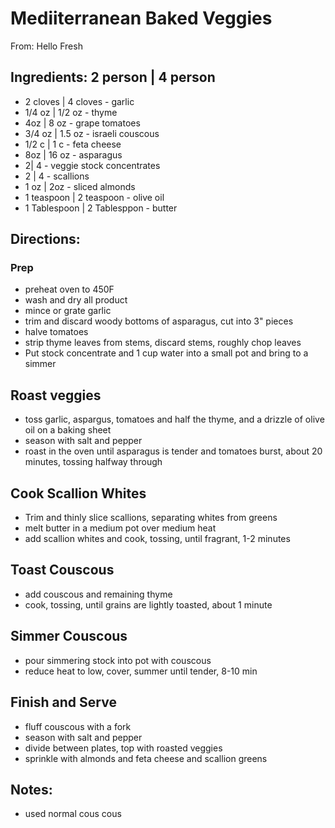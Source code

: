 # Mediiterranean Baked Veggies
From: Hello Fresh

## Ingredients: 2 person | 4 person
* 2 cloves | 4 cloves - garlic
* 1/4 oz | 1/2 oz - thyme
* 4oz | 8 oz - grape tomatoes
* 3/4 oz | 1.5 oz - israeli couscous
* 1/2 c | 1 c - feta cheese
* 8oz | 16 oz - asparagus
* 2| 4 - veggie stock concentrates
* 2 | 4 - scallions
* 1 oz | 2oz - sliced almonds
* 1 teaspoon | 2 teaspoon - olive oil
* 1 Tablespoon | 2 Tablesppon - butter

## Directions:

### Prep
* preheat oven to 450F
* wash and dry all product
* mince or grate garlic
* trim and discard woody bottoms of asparagus, cut into 3" pieces
* halve tomatoes
* strip thyme leaves from stems, discard stems, roughly chop leaves
* Put stock concentrate and 1 cup water into a small pot and bring to a simmer

## Roast veggies
* toss garlic, aspargus, tomatoes and half the thyme, and a drizzle of olive oil on a baking sheet
* season with salt and pepper
* roast in the oven until asparagus is tender and tomatoes burst, about 20 minutes, tossing halfway through

## Cook Scallion Whites
* Trim and thinly slice scallions, separating whites from greens
* melt butter in a medium pot over medium heat
* add scallion whites and cook, tossing, until fragrant, 1-2 minutes

## Toast Couscous
* add couscous and remaining thyme
* cook, tossing, until grains are lightly toasted, about 1 minute

## Simmer Couscous
* pour simmering stock into pot with couscous
* reduce heat to low, cover, summer until tender, 8-10 min

## Finish and Serve
* fluff couscous with a fork
* season with salt and pepper
* divide between plates, top with roasted veggies
* sprinkle with almonds and feta cheese and scallion greens

## Notes:
* used normal cous cous
